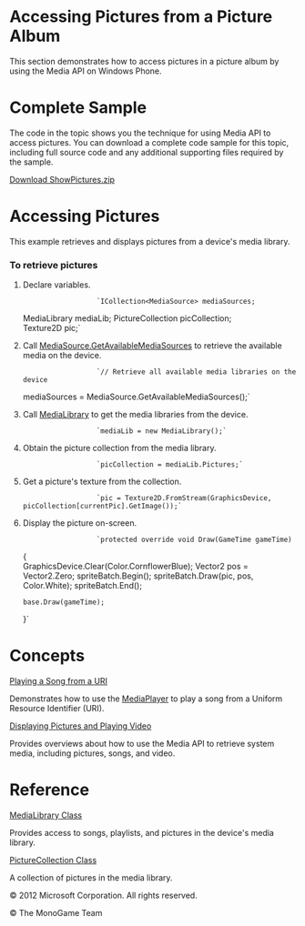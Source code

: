 

# Accessing Pictures from a Picture Album

This section demonstrates how to access pictures in a picture album by using the Media API on Windows Phone.

# Complete Sample

The code in the topic shows you the technique for using Media API to access pictures. You can download a complete code sample for this topic, including full source code and any additional supporting files required by the sample.

[Download ShowPictures.zip](http://go.microsoft.com/fwlink/?LinkId=258727)

# Accessing Pictures

This example retrieves and displays pictures from a device's media library.

### To retrieve pictures

1.  Declare variables.
    
                          `ICollection<MediaSource> mediaSources;
    MediaLibrary mediaLib;
    PictureCollection picCollection;        
    Texture2D pic;`
                        
    
2.  Call [MediaSource.GetAvailableMediaSources](xref:MXFxref:MediaSource.GetAvailableMediaSources) to retrieve the available media on the device.
    
                          `// Retrieve all available media libraries on the device
    mediaSources = MediaSource.GetAvailableMediaSources();`
                        
    
3.  Call [MediaLibrary](xref:MXFM.MediaLibrary.ctor) to get the media libraries from the device.
    
                          `mediaLib = new MediaLibrary();`
                        
    
4.  Obtain the picture collection from the media library.
    
                          `picCollection = mediaLib.Pictures;`
                        
    
5.  Get a picture's texture from the collection.
    
                          `pic = Texture2D.FromStream(GraphicsDevice, picCollection[currentPic].GetImage());`
                        
    
6.  Display the picture on-screen.
    
                          `protected override void Draw(GameTime gameTime)
    {           
        GraphicsDevice.Clear(Color.CornflowerBlue);
        Vector2 pos = Vector2.Zero;
        spriteBatch.Begin();
        spriteBatch.Draw(pic, pos, Color.White);
        spriteBatch.End();
    
        base.Draw(gameTime);
    }`
                        
    

# Concepts

[Playing a Song from a URI](Media_HowTo_PlaySongfromURI.md)

Demonstrates how to use the [MediaPlayer](xref:MXFM.MediaPlayer) to play a song from a Uniform Resource Identifier (URI).

[Displaying Pictures and Playing Video](Media.md)

Provides overviews about how to use the Media API to retrieve system media, including pictures, songs, and video.

# Reference

[MediaLibrary Class](xref:MXF.Media.MediaLibrary)

Provides access to songs, playlists, and pictures in the device's media library.

[PictureCollection Class](xref:MXF.Media.PictureCollection)

A collection of pictures in the media library.

© 2012 Microsoft Corporation. All rights reserved.  

© The MonoGame Team